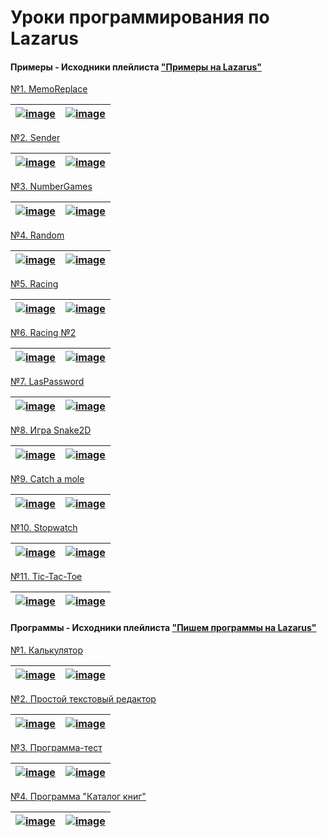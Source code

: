 # Уроки программирования по Lazarus

#### **Примеры** - Исходники плейлиста ["Примеры на Lazarus"](https://www.youtube.com/watch?v=74ZoM656uHE&list=PLaHMNOpHDYwqLUaunYysVTQjXa8sErVrX)

[№1. MemoReplace](Примеры/№1.%20MemoReplace) 

|[![image](res/10.png "MemoReplace")](Примеры/№1.%20MemoReplace) | [![image](res/11.png "MemoReplace")](Примеры/№1.%20MemoReplace) |
| ----: | :---- |

[№2. Sender](Примеры/№2.%20Sender)

|[![image](res/20.png "Sender")](Примеры/№2.%20Sender) | [![image](res/21.png "Sender")](Примеры/№2.%20Sender) |
| ---- | ---- |

[№3. NumberGames](Примеры/№3.%20NumberGues)

|[![image](res/30.png "NumberGues")](Примеры/№3.%20NumberGues) | [![image](res/31.png "NumberGues")](Примеры/№3.%20NumberGues) |
| ---- | ---- |

[№4. Random](Примеры/№4.%20Random)

|[![image](res/40.png "Random")](Примеры/№4.%20Random) | [![image](res/41.png "Random")](Примеры/№4.%20Random) |
| ---- | ---- |

[№5. Racing](Примеры/№5.%20Racing) 

|[![image](res/50.png "Racing")](Примеры/№5.%20Racing)  | [![image](res/51.png "Racing")](Примеры/№5.%20Racing) |
| ---- | ---- |

[№6. Racing №2](Примеры/№6.%20Racing) 

|[![image](res/60.png "Racing 2")](Примеры/№6.%20Racing)  | [![image](res/61.png "Racing 2")](Примеры/№6.%20Racing) |
| ---- | ---- |

[№7. LasPassword](Примеры/№7.%20LasPassword) 

|[![image](res/70.png "LasPassword")](Примеры/№7.%20LasPassword)  | [![image](res/71.png "LasPassword")](Примеры/№7.%20LasPassword) |
| ---- | ---- |

[№8. Игра Snake2D](Примеры/№8.%20OpenGL%20Snake2D) 

|[![image](res/80.png "OpenGL Snake2D")](Примеры/№8.%20OpenGL%20Snake2D) | [![image](res/81.png "OpenGL Snake2D")](Примеры/№8.%20OpenGL%20Snake2D) |
| ---- | ---- |

[№9. Сatch a mole](Примеры/№9.%20Сatch%20a%20mole) 

|[![image](res/90.png "Сatch a mole")](Примеры/№9.%20Сatch%20a%20mole)  | [![image](res/91.png "Сatch a mole")](Примеры/№9.%20Сatch%20a%20mole) |
| ---- | ---- |

[№10. Stopwatch](Примеры/№10.%20Stopwatch) 

|[![image](res/100.png "Stopwatch")](Примеры/№10.%20Stopwatch) | [![image](res/101.png "Stopwatch")](Примеры/№10.%20Stopwatch) |
| ---- | ---- |

[№11. Tic-Tac-Toe](Примеры/№11.%20XO) 

|[![image](res/110.png "Tic-Tac-Toe")](Примеры/№11.%20XO) | [![image](res/111.png "Tic-Tac-Toe")](Примеры/№11.%20XO)  |
| ---- | ---- |

#### **Программы** - Исходники плейлиста ["Пишем программы на Lazarus"](https://www.youtube.com/watch?v=btO9NjFDXu4&list=PLaHMNOpHDYwrhqasBmwEJqjEPI8oMR45s)

[№1. Калькулятор](Программы/Калькулятор)

| [![image](res/calc.png "Калькулятор")](Программы/Калькулятор) | [![image](res/calc.png "Калькулятор")](Программы/Калькулятор) |
| ----: | :---- |

[№2. Простой текстовый редактор](Программы/Простой%20текстовый%20редактор) 

| [![image](res/text.png "Простой текстовый редактор")](Программы/Простой%20текстовый%20редактор) | [![image](res/text2.PNG "Простой текстовый редактор")](Программы/Простой%20текстовый%20редактор) |
| ----: | :---- |

[№3. Программа-тест](Программы/Программа-тест) 

| [![image](res/test.png "Программа-тест")](Программы/Программа-тест ) | [![image](res/test2.png "Программа-тест")](Программы/Программа-тест ) |
| ----: | :---- |

[№4. Программа "Каталог книг"](Программы/Каталог%20книг) 

| [![image](res/kniga.png "Каталог книг")](Программы/Каталог%20книг )  | [![image](res/kniga.png "Каталог книг")](Программы/Каталог%20книг ) |
| ----: | :---- |

 


